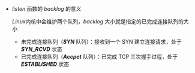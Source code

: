 - *listen* 函数的 *backlog* 的意义

  *Linux*内核中会维护两个队列，*backlog* 大小就是指定的已完成连接队列的大小

  - 未完成连接队列（***SYN*** 队列）：接收到一个 SYN 建立连接请求，处于 ***SYN_RCVD*** 状态
  - 已完成连接队列（***Accpet*** 队列）：已完成 TCP 三次握手过程，处于 ***ESTABLISHED*** 状态